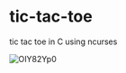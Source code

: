 # tic-tac-toe
tic tac toe in C using ncurses

![OIY82Yp0](https://user-images.githubusercontent.com/33642056/169630926-da8b218d-a7c5-410e-aee5-5253edfa5007.gif)
